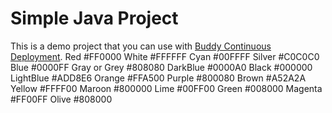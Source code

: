 # Simple Java Project
This is a demo project that you can use with [Buddy Continuous Deployment](https://buddy.works).
Red	#FF0000	White	#FFFFFF
Cyan	#00FFFF	Silver	#C0C0C0
Blue	#0000FF	Gray or Grey	#808080
DarkBlue	#0000A0	Black	#000000
LightBlue	#ADD8E6	Orange	#FFA500
Purple	#800080	Brown	#A52A2A
Yellow	#FFFF00	Maroon	#800000
Lime	#00FF00	Green	#008000
Magenta	#FF00FF	Olive	#808000
